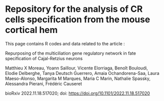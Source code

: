 # Repository for the analysis of CR cells specification from the mouse cortical hem

This page contains R codes and data related to the article :

Repurposing of the multiciliation gene regulatory network in fate specification of Cajal-Retzius neurons

Matthieu X Moreau, Yoann Saillour, Vicente Elorriaga, Benoît Bouloudi, Elodie Delberghe, Tanya Deutsch Guerrero, Amaia Ochandorena-Saa, Laura Maeso-Alonso, Margarita M Marques, Maria C Marin, Nathalie Spassky, Alessandra Pierani, Frédéric Causeret

bioRxiv 2022.11.18.517020; doi: https://doi.org/10.1101/2022.11.18.517020 
